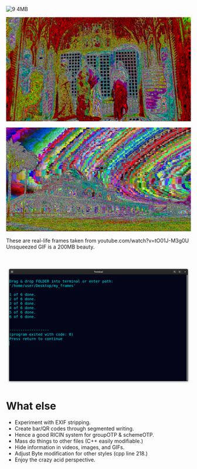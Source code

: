 <!--
Transform images into bizarre absurdity.
-->



![9 4MB](https://user-images.githubusercontent.com/75550631/227628601-c7114ef3-20ba-4111-85f9-9d31de629e67.gif)



<p align="center">
  <img src="https://raw.githubusercontent.com/compromise-evident/Overkillographic/main/Other/1.jpg">
</p>

<p align="center">
  <img src="https://raw.githubusercontent.com/compromise-evident/Overkillographic/main/Other/2.jpg">
</p>

These are real-life frames taken from youtube.com/watch?v=tO01J-M3g0U
Unsqueezed GIF is a 200MB beauty.

<br>

<p align="center">
  <img src="https://raw.githubusercontent.com/compromise-evident/Overkillographic/main/Other/Terminal_bfc6af18cd7b4a361425a38b741379af6931234e14fcc35f36c011a3055c7edc.png">
</p>



# What else

* Experiment with EXIF stripping.
* Create bar/QR codes through segmented writing.
* Hence a good RICIN system for groupOTP & schemeOTP.
* Mass do things to other files (C++ easily modifiable.)
* Hide information in videos, images, and GIFs.
* Adjust Byte modification for other styles (cpp line 218.)
* Enjoy the crazy acid perspective.
